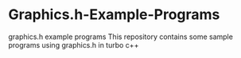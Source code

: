 # Graphics.h-Example-Programs
graphics.h example programs
This repository contains some sample programs using graphics.h in turbo c++
